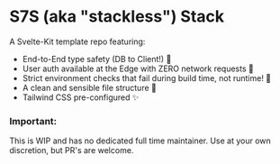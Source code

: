 # S7S (aka "stackless") Stack

A Svelte-Kit template repo featuring:

- End-to-End type safety (DB to Client!) 🔐
- User auth available at the Edge with ZERO network requests 📡
- Strict environment checks that fail during build time, not runtime! 🐛
- A clean and sensible file structure 💾
- Tailwind CSS pre-configured ✨

### Important:

This is WIP and has no dedicated full time maintainer. Use at your own discretion, but PR's are welcome.
